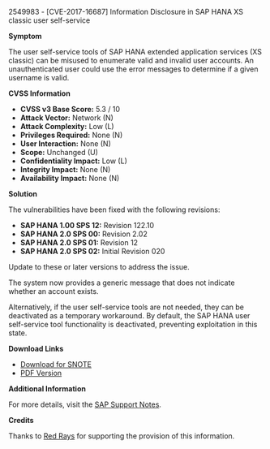 2549983 - [CVE-2017-16687] Information Disclosure in SAP HANA XS classic user self-service

**Symptom**

The user self-service tools of SAP HANA extended application services (XS classic) can be misused to enumerate valid and invalid user accounts. An unauthenticated user could use the error messages to determine if a given username is valid.

**CVSS Information**

- **CVSS v3 Base Score:** 5.3 / 10
- **Attack Vector:** Network (N)
- **Attack Complexity:** Low (L)
- **Privileges Required:** None (N)
- **User Interaction:** None (N)
- **Scope:** Unchanged (U)
- **Confidentiality Impact:** Low (L)
- **Integrity Impact:** None (N)
- **Availability Impact:** None (N)

**Solution**

The vulnerabilities have been fixed with the following revisions:
- **SAP HANA 1.00 SPS 12:** Revision 122.10
- **SAP HANA 2.0 SPS 00:** Revision 2.02
- **SAP HANA 2.0 SPS 01:** Revision 12
- **SAP HANA 2.0 SPS 02:** Initial Revision 020

Update to these or later versions to address the issue.

The system now provides a generic message that does not indicate whether an account exists.

Alternatively, if the user self-service tools are not needed, they can be deactivated as a temporary workaround. By default, the SAP HANA user self-service tool functionality is deactivated, preventing exploitation in this state.

**Download Links**

- [Download for SNOTE](https://notesdownloads.sap.com/note/0040000020417492017)
- [PDF Version](https://userapps.support.sap.com/sap/support/sfm/notes/print/0002549983?language=en-US&token=272A9ADF995872BDD3FABAB43D206CC9)

**Additional Information**

For more details, visit the [SAP Support Notes](https://me.sap.com/notes/0002549983).

**Credits**

Thanks to [Red Rays](https://redrays.io) for supporting the provision of this information.